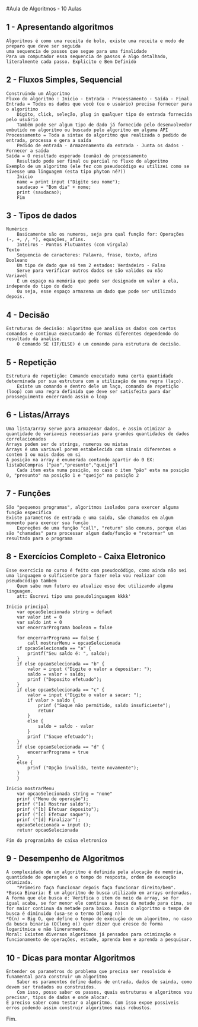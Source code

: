 #Aula de Algoritmos - 10 Aulas

## 1 - Apresentando algoritmos
    Algoritmos é como uma receita de bolo, existe uma receita e modo de preparo que deve ser seguida 
    uma sequencia de passos que segue para uma finalidade
    Para um computador essa sequencia de passos é algo detalhado, literalmente cada passo. Explicito e Bem Definido

## 2 - Fluxos Simples, Sequencial
    Construindo um Algoritmo
    Fluxo do algoritmo : Inicio - Entrada - Processamento - Saída - Final
    Entrada = Todos os dados que você (ou o usuário) precisa fornecer para o algoritimo
        Digito, click, seleção, plug in qualquer tipo de entrada fornecida pelo usuário
        Também pode ser algum tipo de dado já fornecido pelo desenvolvedor embutido no algoritmo ou buscado pelo algoritmo em alguma API
    Processamento = Toda a sintax do algoritmo que realizada o pedido de entrada, processa e gera a saída
        Pedido de entrada - Armazenamento da entrada - Junta os dados - Fornecer a saída
    Saída = O resultado esperado (ounão) do processamento
        Resultado pode ser final ou parcial no fluxo do algoritmo
    Exemplo de um algoritmo (ele fez com pseudocódigo eu utilizei como se tivesse uma linguagem (esta tipo phyton né?))
        Inicio
        name = print input ("Digite seu nome");
        saudacao = "Bom dia" + nome;
        print (saudacao);
        Fim
    
## 3 - Tipos de dados
    Numérico
        Basicamente são os numeros, seja pra qual função for: Operações (-, +, /, *), equações, afins.
        Inteiros - Pontos Flutuantes (com virgula)
    Texto
        Sequencia de caracteres: Palavra, frase, texto, afins
    Booleano
        Um tipo de dado que só tem 2 estados: Verdadeiro - Falso 
        Serve para verificar outros dados se são validos ou não
    Variavel
        É um espaço na memória que pode ser designado um valor a ela, independe do tipo do dado
        Ou seja, esse espaço armazena um dado que pode ser utilizado depois.

## 4 - Decisão
    Estruturas de decisão: algoritmo que analisa os dados com certos comandos e continua executando de formas diferentes dependendo do resultado da analise.    
        O comando SE (IF/ELSE) é um comando para estrutura de decisão.

## 5 - Repetição
    Estrutura de repetição: Comando executado numa certa quantidade determinada por sua estrutura com a utilização de uma regra (laço). 
        Existe um comando e dentro dele um laço, comando de repetição (loop) com uma regra definida que deve ser satisfeita para dar prosseguimento encerrando assim o loop

## 6 - Listas/Arrays
    Uma lista/array serve para armazenar dados, e assim otimizar a quantidade de variaveis necessarias para grandes quantidades de dados correlacionados
    Arrays podem ser de strings, numeros ou mistas
    Arrays é uma variavel porem estabelecida com sinais diferentes e contem 1 ou mais dados em si
    A posição na array é enumerada contando apartir do 0 EX: listaDeCompras ["pao","presunto","queijo"]
        Cada item esta numa posição, no caso o item "pão" esta na posição 0, "presunto" na posição 1 e "queijo" na posição 2
    
## 7 - Funções
    São "pequenos programas", algoritmos isolados para exercer alguma função especifica
    Existe parametros de entrada e uma saida, são chamadas em algum momento para exercer sua função
        Expreções de uma função "call", "return" são comuns, porque elas são "chamadas" para processar algum dado/função e "retornar" um resultado para o programa
    
## 8 - Exercícios Completo - Caixa Eletronico
    Esse exercício no curso é feito com pseudocódigo, como ainda não sei uma linguagem o sulficiente para fazer nela vou realizar com pseudocódigo tambem
        Quem sabe num futuro eu atualize esse doc utilizando alguma linguagem. 
        att: Escrevi tipo uma pseudolinguagem kkkk'

    Inicio principal
        var opcaoSelecionada string = defaut
        var valor int = 0
        var saldo int = 0
        var encerrarPrograma boolean = false

        for encerrarPrograma == false {
            call mostrarMenu = opcaoSelecionada
        if opcaoSelecionada == "a" {
            printf("Seu saldo é: ", saldo);
        }
        if else opcaoSelecionada == "b" {
            valor = input ("Digite o valor a depositar: ");
            saldo = valor + saldo;
            prinf ("Deposito efetuado");
        }
        if else opcaoSelecionada == "c" {
            valor = input ("Digite o valor a sacar: ");
            if valor > saldo {
                prinf ("Saque não permitido, saldo insuficiente");
                retunr
            }
            else {
                saldo = saldo - valor
            }
            prinf ("Saque efetuado");
        }
        if else opcaoSelecionada == "d" {
            encerrarPrograma = true
        }
        else {
            prinf ("Opção invalida, tente novamente");
        }
        }

    Inicio mostrarMenu
        var opcaoSelecionada string = "none"
        prinf ("Menu de operação");
        prinf ("[a] Mostrar saldo");
        prinf ("[b] Efetuar deposito");
        prinf ("[c] Efetuar saque");
        prinf ("[d] Finalizar");
        opcaoSelecionada = input ();
        retunr opcaoSelecionada
    
    Fim do programinha de caixa eletronico 

## 9 - Desempenho de Algoritmos       
    A complexidade de um algoritmo é definida pela alocação de memória, quantidade de operações e o tempo de resposta, ordem de execução otimizada.
        "Primeiro faça funcionar depois faça funcionar direito/bem". 
    *Busca Binaria: É um algoritmo de busca utilizado em arrays ordenadas. A forma que ele busca é: Verifica o item do meio da array, se for igual acaba, se for menor ele continua a busca da metade para cima, se for maior continua da metade para baixo. Assim o algoritmo o tempo de busca é diminuido (usa-se o termo O(long n))
    *O(n) = Big O, que define o tempo de execução de um algoritmo, no caso da busca binaria (O(long o)) quer dizer que cresce de forma logarítmica e não linerarmente. 
    Moral: Existem diversos algoritmos já pensados para otimização e funcionamento de operações, estude, aprenda bem e aprenda a pesquisar. 

## 10 - Dicas para montar Algoritmos
    Entender os parametros do problema que precisa ser resolvido é funamental para construir um algoritmo
        Saber os paramentos define dados de entrada, dados de sainda, como devem ser tradados ou construidos. 
        Com isso, posso saber os passos, quais estruturas e algoritmos vou precisar, tipos de dados e onde alocar.
    É preciso saber como testar o algoritmo. Com isso expoe possiveis erros podendo assim construir algoritmos mais robustos.

Fim.
